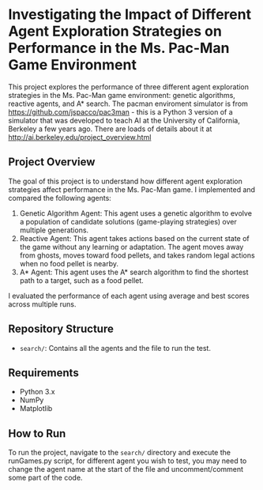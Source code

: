 # Investigating the Impact of Different Agent Exploration Strategies on Performance in the Ms. Pac-Man Game Environment

This project explores the performance of three different agent exploration strategies in the Ms. Pac-Man game environment: genetic algorithms, reactive agents, and A* search. The pacman enviroment simulator is from https://github.com/jspacco/pac3man - this is a Python 3 version of a simulator that was developed to teach AI at the University of California, Berkeley a few years ago. There are loads of details about it at http://ai.berkeley.edu/project_overview.html  

## Project Overview

The goal of this project is to understand how different agent exploration strategies affect performance in the Ms. Pac-Man game. I implemented and compared the following agents:

1. Genetic Algorithm Agent: This agent uses a genetic algorithm to evolve a population of candidate solutions (game-playing strategies) over multiple generations.
2. Reactive Agent: This agent takes actions based on the current state of the game without any learning or adaptation. The agent moves away from ghosts, moves toward food pellets, and takes random legal actions when no food pellet is nearby.
3. A* Agent: This agent uses the A* search algorithm to find the shortest path to a target, such as a food pellet.

I evaluated the performance of each agent using average and best scores across multiple runs.

## Repository Structure

- `search/`: Contains all the agents and the file to run the test.

## Requirements

- Python 3.x
- NumPy
- Matplotlib

## How to Run

To run the project, navigate to the `search/` directory and execute the runGames.py script, for different agent you wish to test, you may need to change the agent name at the start of the file and uncomment/comment some part of the code. 
